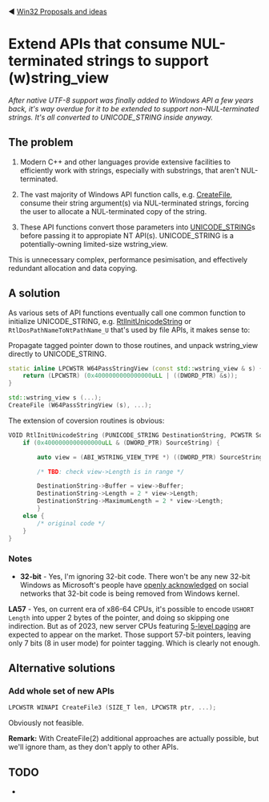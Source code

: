 :arrow_backward: [Win32 Proposals and ideas](README.md)

# Extend APIs that consume NUL-terminated strings to support (w)string_view

*After native UTF-8 support was finally added to Windows API a few years back,
it's way overdue for it to be extended to support non-NUL-terminated strings.
It's all converted to UNICODE_STRING inside anyway.*

## The problem

1. Modern C++ and other languages provide extensive facilities to efficiently work with strings,
especially with substrings, that aren't NUL-terminated.

2. The vast majority of Windows API function calls,
e.g. [CreateFile](https://learn.microsoft.com/en-us/windows/win32/api/fileapi/nf-fileapi-createfilew),
consume their string argument(s) via NUL-terminated strings,
forcing the user to allocate a NUL-terminated copy of the string.

3. These API functions convert those parameters into
[UNICODE_STRING](https://learn.microsoft.com/en-us/windows/win32/api/subauth/ns-subauth-unicode_string)s
before passing it to appropiate NT API(s). UNICODE_STRING is a potentially-owning limited-size wstring_view.

This is unnecessary complex, performance pesimisation, and effectively redundant allocation and data copying.

## A solution

As various sets of API functions eventually call one common function to initialize UNICODE_STRING, e.g.
[RtlInitUnicodeString](https://learn.microsoft.com/en-us/windows-hardware/drivers/ddi/wdm/nf-wdm-rtlinitunicodestring)
or `RtlDosPathNameToNtPathName_U` that's used by file APIs, it makes sense to:

Propagate tagged pointer down to those routines, and unpack wstring_view directly to UNICODE_STRING.

```cpp
static inline LPCWSTR W64PassStringView (const std::wstring_view & s) {
    return (LPCWSTR) (0x4000000000000000uLL | ((DWORD_PTR) &s));
}

std::wstring_view s (...);
CreateFile (W64PassStringView (s), ...);
```

The extension of coversion routines is obvious:

```cpp
VOID RtlInitUnicodeString (PUNICODE_STRING DestinationString, PCWSTR SourceString) {
    if (0x4000000000000000uLL & (DWORD_PTR) SourceString) {

        auto view = (ABI_WSTRING_VIEW_TYPE *) ((DWORD_PTR) SourceString & 0x00FFFFFFFFFFFFFFuLL);

        /* TBD: check view->Length is in range */

        DestinationString->Buffer = view->Buffer;
        DestinationString->Length = 2 * view->Length;
        DestinationString->MaximumLength = 2 * view->Length;
        }
    else {
        /* original code */
    }
}

```

### Notes

* **32-bit** - Yes, I'm ignoring 32-bit code.
There won't be any new 32-bit Windows as Microsoft's people have
[openly acknowledged](https://twitter.com/JosephBialek/status/1581751766793981953)
on social networks that 32-bit code is being removed from Windows kernel.

**LA57** - Yes, on current era of x86-64 CPUs, it's possible to encode `USHORT Length` into upper 2 bytes of the pointer,
and doing so skipping one indirection.
But as of 2023, new server CPUs featuring [5-level paging](https://en.wikipedia.org/wiki/Intel_5-level_paging) are expected
to appear on the market. Those support 57-bit pointers, leaving only 7 bits (8 in user mode) for pointer tagging.
Which is clearly not enough.

## Alternative solutions

### Add whole set of new APIs

```cpp
LPCWSTR WINAPI CreateFile3 (SIZE_T len, LPCWSTR ptr, ...);
```

Obviously not feasible.

**Remark:** With CreateFile(2) additional approaches are actually possible, but we'll ignore tham, as they don't apply to other APIs.

## TODO

*
